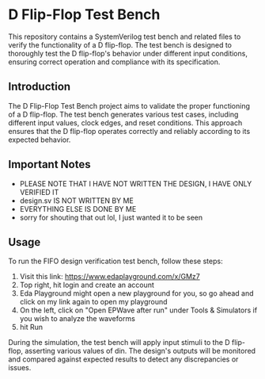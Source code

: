 # D Flip-Flop Test Bench

This repository contains a SystemVerilog test bench and related files to verify the functionality of a D flip-flop. The test bench is designed to thoroughly test the D flip-flop's behavior under different input conditions, ensuring correct operation and compliance with its specification.


## Introduction

The D Flip-Flop Test Bench project aims to validate the proper functioning of a D flip-flop. The test bench generates various test cases, including different input values, clock edges, and reset conditions. This approach ensures that the D flip-flop operates correctly and reliably according to its expected behavior.


## Important Notes

- PLEASE NOTE THAT I HAVE NOT WRITTEN THE DESIGN, I HAVE ONLY VERIFIED IT
- design.sv IS NOT WRITTEN BY ME
- EVERYTHING ELSE IS DONE BY ME
- sorry for shouting that out lol, I just wanted it to be seen

## Usage

To run the FIFO design verification test bench, follow these steps:

1. Visit this link: https://www.edaplayground.com/x/GMz7
2. Top right, hit login and create an account
3. Eda Playground might open a new playground for you, so go ahead and click on my link again to open my playground
4. On the left, click on "Open EPWave after run" under Tools & Simulators if you wish to analyze the waveforms
5. hit Run

During the simulation, the test bench will apply input stimuli to the D flip-flop, asserting various values of din. The design's outputs will be monitored and compared against expected results to detect any discrepancies or issues.
